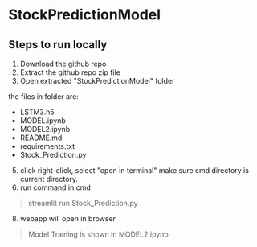 # StockPredictionModel
## Steps to run locally
1. Download the github repo
2. Extract the github repo zip file
3. Open extracted "StockPredictionModel" folder

the files in folder are:
* LSTM3.h5
* MODEL.ipynb
* MODEL2.ipynb
* README.md
* requirements.txt
* Stock_Prediction.py

5. click right-click, select "open in terminal"
make sure cmd directory is current directory.
6. run command in cmd
> streamlit run Stock_Prediction.py
8. webapp will open in browser
>
> Model Training is shown in MODEL2.ipynb
